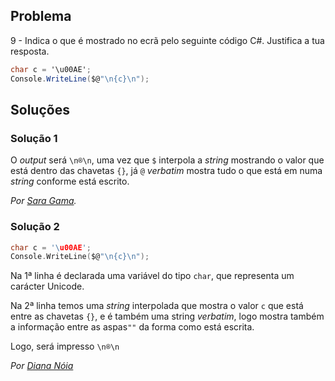 ## Problema

9 - Indica o que é mostrado no ecrã pelo seguinte código C#. Justifica a tua
resposta.

```cs
char c = '\u00AE';
Console.WriteLine($@"\n{c}\n");
```

## Soluções

### Solução 1

O _output_ será `\n®\n`, uma vez que `$` interpola a _string_ mostrando 
o valor que está dentro das chavetas `{}`, já `@` _verbatim_ mostra 
tudo o que está em numa _string_ conforme está escrito.

*Por [Sara Gama](https://github.com/serapinta).*

### Solução 2

```c
char c = '\u00AE';
Console.WriteLine($@"\n{c}\n");
```

Na 1ª linha é declarada uma variável do tipo `char`, que representa 
um carácter Unicode.

Na 2ª linha temos uma *string* interpolada que mostra o valor `c` que 
está entre as chavetas `{}`, e é também uma string *verbatim*, logo 
mostra também a informação entre as aspas`""` da forma como está escrita. 

Logo, será impresso `\n®\n`

*Por [Diana Nóia](https://github.com/DianaNoia)*